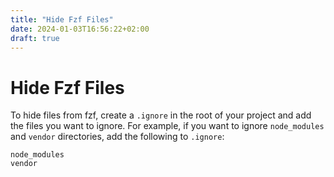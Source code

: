 ```yaml
---
title: "Hide Fzf Files"
date: 2024-01-03T16:56:22+02:00
draft: true
---
```


# Hide Fzf Files
To hide files from fzf, create a `.ignore` in the root of your project and add the files you want to ignore.
For example, if you want to ignore `node_modules` and `vendor` directories, add the following to `.ignore`:
```
node_modules
vendor
```

